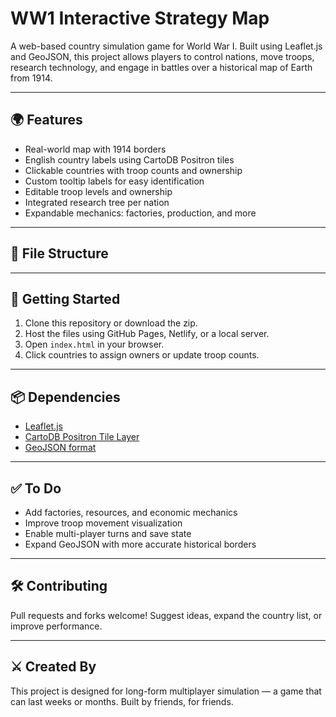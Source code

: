 # WW1 Interactive Strategy Map

A web-based country simulation game for World War I. Built using Leaflet.js and GeoJSON, this project allows players to control nations, move troops, research technology, and engage in battles over a historical map of Earth from 1914.

---

## 🌍 Features

- Real-world map with 1914 borders
- English country labels using CartoDB Positron tiles
- Clickable countries with troop counts and ownership
- Custom tooltip labels for easy identification
- Editable troop levels and ownership
- Integrated research tree per nation
- Expandable mechanics: factories, production, and more

---

## 📁 File Structure


---

## 🚀 Getting Started

1. Clone this repository or download the zip.
2. Host the files using GitHub Pages, Netlify, or a local server.
3. Open `index.html` in your browser.
4. Click countries to assign owners or update troop counts.

---

## 📦 Dependencies

- [Leaflet.js](https://leafletjs.com/)
- [CartoDB Positron Tile Layer](https://carto.com/)
- [GeoJSON format](https://geojson.io/)

---

## ✅ To Do

- Add factories, resources, and economic mechanics
- Improve troop movement visualization
- Enable multi-player turns and save state
- Expand GeoJSON with more accurate historical borders

---

## 🛠 Contributing

Pull requests and forks welcome! Suggest ideas, expand the country list, or improve performance.

---

## ⚔️ Created By

This project is designed for long-form multiplayer simulation — a game that can last weeks or months. Built by friends, for friends.
